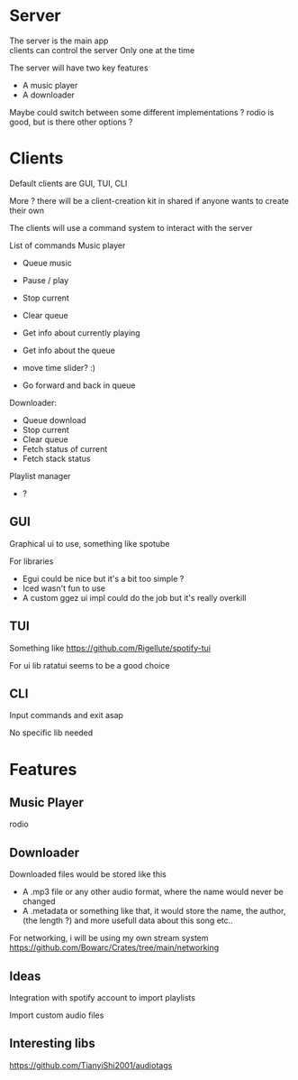 # Server
The server is the main app  
clients can control the server
Only one at the time


The server will have two key features
- A music player
- A downloader

Maybe could switch between some different implementations ? rodio is good, but is there other options ?


# Clients

Default clients are GUI, TUI, CLI

More ? there will be a client-creation kit in shared if anyone wants to create their own

The clients will use a command system to interact with the server

List of commands
Music player
- Queue music
- Pause / play
- Stop current
- Clear queue
- Get info about currently playing
- Get info about the queue

- move time slider? :)
- Go forward and back in queue

Downloader:
- Queue download
- Stop current
- Clear queue
- Fetch status of current
- Fetch stack status

Playlist manager
- ?


## GUI

Graphical ui to use, something like spotube

For libraries
- Egui could be nice but it's a bit too simple ?
- Iced wasn't fun to use
- A custom ggez ui impl could do the job but it's really overkill


## TUI

Something like https://github.com/Rigellute/spotify-tui

For ui lib ratatui seems to be a good choice

## CLI
Input commands and exit asap

No specific lib needed


# Features


## Music Player

rodio


## Downloader
Downloaded files would be stored like this
- A .mp3 file or any other audio format, where the name would never be changed
- A .metadata or something like that, it would store the name, the author, (the length ?) and more usefull data about this song etc..


For networking, i will be using my own stream system https://github.com/Bowarc/Crates/tree/main/networking


## Ideas
Integration with spotify account to import playlists

Import custom audio files




## Interesting libs
https://github.com/TianyiShi2001/audiotags